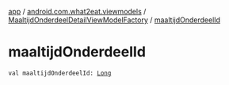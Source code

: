 [app](../../index.md) / [android.com.what2eat.viewmodels](../index.md) / [MaaltijdOnderdeelDetailViewModelFactory](index.md) / [maaltijdOnderdeelId](./maaltijd-onderdeel-id.md)

# maaltijdOnderdeelId

`val maaltijdOnderdeelId: `[`Long`](https://kotlinlang.org/api/latest/jvm/stdlib/kotlin/-long/index.html)